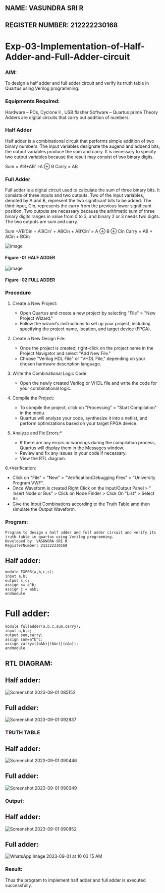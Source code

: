 ## NAME: VASUNDRA SRI R
## REGISTER NUMBER: 212222230168
# Exp-03-Implementation-of-Half-Adder-and-Full-Adder-circuit


### AIM:
To design a half adder and full adder circuit and verify its truth table in Quartus using Verilog programming.

### Equipments Required:
Hardware – PCs, Cyclone II , USB flasher
Software – Quartus prime
Theory
Adders are digital circuits that carry out addition of numbers.

### Half Adder
Half adder is a combinational circuit that performs simple addition of two binary numbers. The input variables designate the augend and addend bits; the output variables produce the sum and carry. It is necessary to specify two output variables because the result may consist of two binary digits.

Sum = A’B+AB’ =A ⊕ B Carry = AB

### Full Adder
Full adder is a digital circuit used to calculate the sum of three binary bits. It consists of three inputs and two outputs. Two of the input variables, denoted by A and B, represent the two significant bits to be added. The third input, Cin, represents the carry from the previous lower significant position. Two outputs are necessary because the arithmetic sum of three binary digits ranges in value from 0 to 3, and binary 2 or 3 needs two digits. The two outputs are sum and carry.

Sum =A’B’Cin + A’BCin’ + ABCin + AB’Cin’ = A ⊕ B ⊕ Cin Carry = AB + ACin + BCin

 ![image](https://user-images.githubusercontent.com/36288975/163552156-a13e5a56-c638-4110-97d9-8896907c8d25.png)

#### Figure -01 HALF ADDER 


![image](https://user-images.githubusercontent.com/36288975/163552057-b3547877-6d07-45b4-b7e0-bcfebfad9e1d.png)

#### Figure -02 FULL ADDER 

### Procedure
1. Create a New Project:
   - Open Quartus and create a new project by selecting "File" > "New Project Wizard."
   - Follow the wizard's instructions to set up your project, including specifying the project name, location, and target device (FPGA).

2. Create a New Design File:
   - Once the project is created, right-click on the project name in the Project Navigator and select "Add New File."
   - Choose "Verilog HDL File" or "VHDL File," depending on your chosen hardware description language.

3. Write the Combinational Logic Code:
   - Open the newly created Verilog or VHDL file and write the code for your combinational logic.
     
4. Compile the Project:
   - To compile the project, click on "Processing" > "Start Compilation" in the menu.
   - Quartus will analyze your code, synthesize it into a netlist, and perform optimizations based on your target FPGA device.

5. Analyze and Fix Errors:*
   - If there are any errors or warnings during the compilation process, Quartus will display them in the Messages window.
   - Review and fix any issues in your code if necessary.
   - View the RTL diagram.

6.*Verification:
   - Click on "File" > "New" > "Verification/Debugging Files" > "University Program VWF".
   - Once Waveform is created Right Click on the Input/Output Panel > " Insert Node or Bus" > Click on Node Finder > Click On "List" > Select All.
   - Give the Input Combinations according to the Truth Table amd then simulate the Output Waveform.

### Program:
```
Program to design a half adder and full adder circuit and verify its truth table in quartus using Verilog programming.
Developed by: VASUNDRA SRI R
RegisterNumber: 212222230168
```
## Half adder:
```
module EXP03(a,b,c,s);
input a,b;
output s,c;
assign s= a^b;
assign c = a&b;
endmodule
```
# Full adder:
```
module fulladder(a,b,c,sum,carry);
input a,b,c;
output sum,carry;
assign sum=a^b^c;
assign carry=((a&b)|(b&c)|(c&a));
endmodule
```

## RTL DIAGRAM:
## Half adder:
![Screenshot 2023-09-01 085152](https://github.com/vasundrasriravi/Exp-02-Implementation-of-Half-Adder-and-Full-Adder-circuit/assets/119393983/2c9bd27d-a562-4742-a9c6-3eec2d321df3)

## Full adder:
![Screenshot 2023-09-01 092837](https://github.com/vasundrasriravi/Exp-02-Implementation-of-Half-Adder-and-Full-Adder-circuit/assets/119393983/f4b63096-e292-417f-87af-180553850719)


### TRUTH TABLE 
## Half adder:
![Screenshot 2023-09-01 090446](https://github.com/vasundrasriravi/Exp-02-Implementation-of-Half-Adder-and-Full-Adder-circuit/assets/119393983/333ae80b-3bae-499d-9fba-315b1424793c)

## Full adder:
![Screenshot 2023-09-01 090049](https://github.com/vasundrasriravi/Exp-02-Implementation-of-Half-Adder-and-Full-Adder-circuit/assets/119393983/b8336b94-ddde-4953-ae96-1223a2d502ef)

### Output:
## Half adder:
![Screenshot 2023-09-01 090852](https://github.com/vasundrasriravi/Exp-02-Implementation-of-Half-Adder-and-Full-Adder-circuit/assets/119393983/bb95f8d8-27fd-4b1d-8cac-1618b036e44e)

## Full adder:

![WhatsApp Image 2023-09-01 at 10 03 15 AM](https://github.com/vasundrasriravi/Exp-02-Implementation-of-Half-Adder-and-Full-Adder-circuit/assets/119393983/008c5a26-399f-4d37-af79-81edbaa48856)


### Result:
Thus the program to implement half adder and full adder is executed successfully.
